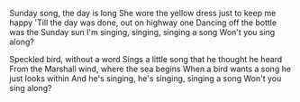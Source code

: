 Sunday song, the day is long
She wore the yellow dress just to keep me happy
'Till the day was done, out on highway one
Dancing off the bottle was the Sunday sun
I'm singing, singing, singing a song
Won't you sing along?

Speckled bird, without a word
Sings a little song that he thought he heard
From the Marshall wind, where the sea begins
When a bird wants a song he just looks within
And he's singing, he's singing, singing a song
Won't you sing along?
